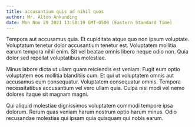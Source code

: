 ```yaml
---
title: accusantium quis ad nihil quos
author: Mr. Alton Ankunding
date: Mon Nov 29 2021 13:50:19 GMT-0500 (Eastern Standard Time)
---
```

Tempora aut accusamus quia. Et cupiditate atque quo non ipsum voluptate. Voluptatum tenetur dolor accusantium tenetur est. Voluptatem mollitia earum tempora nihil enim. Sit vel beatae omnis libero neque odio non. Quia dolor sed repellat voluptatibus molestiae.

 Minus labore dicta ut ullam quam reiciendis est veniam. Fugit eum optio voluptatem eos mollitia blanditiis cum. Et qui ut voluptatem omnis aut accusamus eum consequatur. Voluptatem consequatur omnis. Tempora necessitatibus accusantium vel vero ullam quia. Culpa nisi modi vel nemo dolores itaque sit magnam magni.

 Qui aliquid molestiae dignissimos voluptatem commodi tempore ipsa dolorum. Rerum quas veniam harum nostrum optio harum minus. Odio recusandae molestias qui ipsam quia quisquam qui nobis earum.